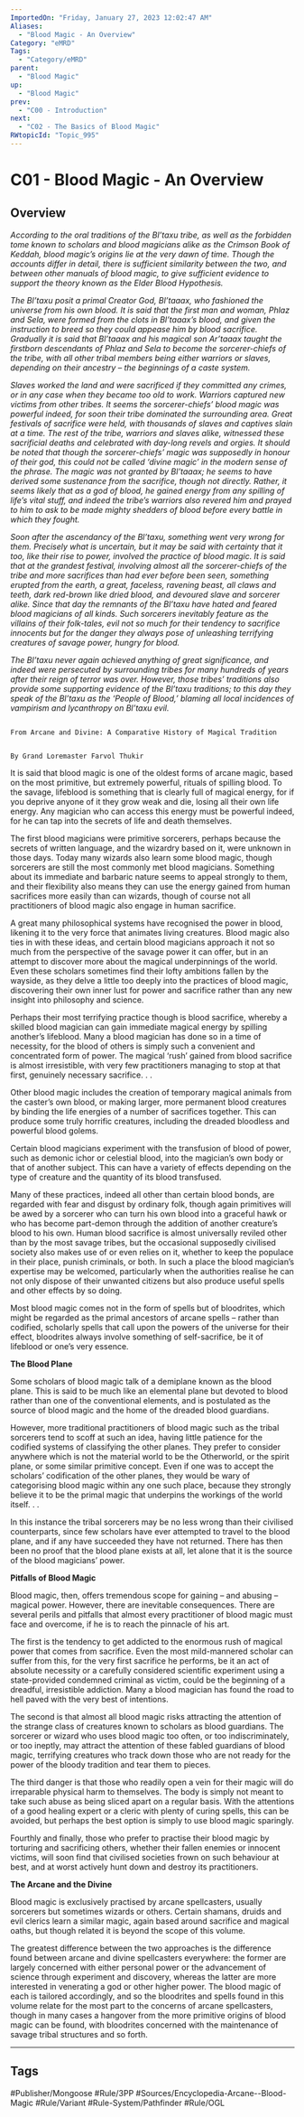 ```yaml
---
ImportedOn: "Friday, January 27, 2023 12:02:47 AM"
Aliases:
  - "Blood Magic - An Overview"
Category: "eMRD"
Tags:
  - "Category/eMRD"
parent:
  - "Blood Magic"
up:
  - "Blood Magic"
prev:
  - "C00 - Introduction"
next:
  - "C02 - The Basics of Blood Magic"
RWtopicId: "Topic_995"
---
```

# C01 - Blood Magic - An Overview
## Overview
*According to the oral traditions of the Bl’taxu tribe, as well as the forbidden tome known to scholars and blood magicians alike as the Crimson Book of Keddah, blood magic’s origins lie at the very dawn of time. Though the accounts differ in detail, there is sufficient similarity between the two, and between other manuals of blood magic, to give sufficient evidence to support the theory known as the Elder Blood Hypothesis.*

*The Bl’taxu posit a primal Creator God, Bl’taaax, who fashioned the universe from his own blood. It is said that the first man and woman, Phlaz and Sela, were formed from the clots in Bl’taaax’s blood, and given the instruction to breed so they could appease him by blood sacrifice. Gradually it is said that Bl’taaax and his magical son Ar’taaax taught the firstborn descendants of Phlaz and Sela to become the sorcerer-chiefs of the tribe, with all other tribal members being either warriors or slaves, depending on their ancestry – the beginnings of a caste system.*

*Slaves worked the land and were sacrificed if they committed any crimes, or in any case when they became too old to work. Warriors captured new victims from other tribes. It seems the sorcerer-chiefs’ blood magic was powerful indeed, for soon their tribe dominated the surrounding area. Great festivals of sacrifice were held, with thousands of slaves and captives slain at a time. The rest of the tribe, warriors and slaves alike, witnessed these sacrificial deaths and celebrated with day-long revels and orgies. It should be noted that though the sorcerer-chiefs’ magic was supposedly in honour of their god, this could not be called ‘divine magic’ in the modern sense of the phrase. The magic was not granted by Bl’taaax; he seems to have derived some sustenance from the sacrifice, though not directly. Rather, it seems likely that as a god of blood, he gained energy from any spilling of life’s vital stuff, and indeed the tribe’s warriors also revered him and prayed to him to ask to be made mighty shedders of blood before every battle in which they fought.*

*Soon after the ascendancy of the Bl’taxu, something went very wrong for them. Precisely what is uncertain, but it may be said with certainty that it too, like their rise to power, involved the practice of blood magic. It is said that at the grandest festival, involving almost all the sorcerer-chiefs of the tribe and more sacrifices than had ever before been seen, something erupted from the earth, a great, faceless, ravening beast, all claws and teeth, dark red-brown like dried blood, and devoured slave and sorcerer alike. Since that day the remnants of the Bl’taxu have hated and feared blood magicians of all kinds. Such sorcerers inevitably feature as the villains of their folk-tales, evil not so much for their tendency to sacrifice innocents but for the danger they always pose of unleashing terrifying creatures of savage power, hungry for blood.*

*The Bl’taxu never again achieved anything of great significance, and indeed were persecuted by surrounding tribes for many hundreds of years after their reign of terror was over. However, those tribes’ traditions also provide some supporting evidence of the Bl’taxu traditions; to this day they speak of the Bl’taxu as the ‘People of Blood,’ blaming all local incidences of vampirism and lycanthropy on Bl’taxu evil.*

                                                                                                                              From Arcane and Divine: A Comparative History of Magical Tradition

                                                                                                                              By Grand Loremaster Farvol Thukir

It is said that blood magic is one of the oldest forms of arcane magic, based on the most primitive, but extremely powerful, rituals of spilling blood. To the savage, lifeblood is something that is clearly full of magical energy, for if you deprive anyone of it they grow weak and die, losing all their own life energy. Any magician who can access this energy must be powerful indeed, for he can tap into the secrets of life and death themselves.

The first blood magicians were primitive sorcerers, perhaps because the secrets of written language, and the wizardry based on it, were unknown in those days. Today many wizards also learn some blood magic, though sorcerers are still the most commonly met blood magicians. Something about its immediate and barbaric nature seems to appeal strongly to them, and their flexibility also means they can use the energy gained from human sacrifices more easily than can wizards, though of course not all practitioners of blood magic also engage in human sacrifice.

A great many philosophical systems have recognised the power in blood, likening it to the very force that animates living creatures. Blood magic also ties in with these ideas, and certain blood magicians approach it not so much from the perspective of the savage power it can offer, but in an attempt to discover more about the magical underpinnings of the world. Even these scholars sometimes find their lofty ambitions fallen by the wayside, as they delve a little too deeply into the practices of blood magic, discovering their own inner lust for power and sacrifice rather than any new insight into philosophy and science.

Perhaps their most terrifying practice though is blood sacrifice, whereby a skilled blood magician can gain immediate magical energy by spilling another’s lifeblood. Many a blood magician has done so in a time of necessity, for the blood of others is simply such a convenient and concentrated form of power. The magical ‘rush’ gained from blood sacrifice is almost irresistible, with very few practitioners managing to stop at that first, genuinely necessary sacrifice. . .

Other blood magic includes the creation of temporary magical animals from the caster’s own blood, or making larger, more permanent blood creatures by binding the life energies of a number of sacrifices together. This can produce some truly horrific creatures, including the dreaded bloodless and powerful blood golems.

Certain blood magicians experiment with the transfusion of blood of power, such as demonic ichor or celestial blood, into the magician’s own body or that of another subject. This can have a variety of effects depending on the type of creature and the quantity of its blood transfused.

Many of these practices, indeed all other than certain blood bonds, are regarded with fear and disgust by ordinary folk, though again primitives will be awed by a sorcerer who can turn his own blood into a graceful hawk or who has become part-demon through the addition of another creature’s blood to his own. Human blood sacrifice is almost universally reviled other than by the most savage tribes, but the occasional supposedly civilised society also makes use of or even relies on it, whether to keep the populace in their place, punish criminals, or both. In such a place the blood magician’s expertise may be welcomed, particularly when the authorities realise he can not only dispose of their unwanted citizens but also produce useful spells and other effects by so doing.

Most blood magic comes not in the form of spells but of bloodrites, which might be regarded as the primal ancestors of arcane spells – rather than codified, scholarly spells that call upon the powers of the universe for their effect, bloodrites always involve something of self-sacrifice, be it of lifeblood or one’s very essence.

**The Blood Plane**

Some scholars of blood magic talk of a demiplane known as the blood plane. This is said to be much like an elemental plane but devoted to blood rather than one of the conventional elements, and is postulated as the source of blood magic and the home of the dreaded blood guardians.

However, more traditional practitioners of blood magic such as the tribal sorcerers tend to scoff at such an idea, having little patience for the codified systems of classifying the other planes. They prefer to consider anywhere which is not the material world to be the Otherworld, or the spirit plane, or some similar primitive concept. Even if one was to accept the scholars’ codification of the other planes, they would be wary of categorising blood magic within any one such place, because they strongly believe it to be the primal magic that underpins the workings of the world itself. . .

In this instance the tribal sorcerers may be no less wrong than their civilised counterparts, since few scholars have ever attempted to travel to the blood plane, and if any have succeeded they have not returned. There has then been no proof that the blood plane exists at all, let alone that it is the source of the blood magicians’ power.

**Pitfalls of Blood Magic**

Blood magic, then, offers tremendous scope for gaining – and abusing – magical power. However, there are inevitable consequences. There are several perils and pitfalls that almost every practitioner of blood magic must face and overcome, if he is to reach the pinnacle of his art.

The first is the tendency to get addicted to the enormous rush of magical power that comes from sacrifice. Even the most mild-mannered scholar can suffer from this, for the very first sacrifice he performs, be it an act of absolute necessity or a carefully considered scientific experiment using a state-provided condemned criminal as victim, could be the beginning of a dreadful, irresistible addiction. Many a blood magician has found the road to hell paved with the very best of intentions.

The second is that almost all blood magic risks attracting the attention of the strange class of creatures known to scholars as blood guardians. The sorcerer or wizard who uses blood magic too often, or too indiscriminately, or too ineptly, may attract the attention of these fabled guardians of blood magic, terrifying creatures who track down those who are not ready for the power of the bloody tradition and tear them to pieces. 

The third danger is that those who readily open a vein for their magic will do irreparable physical harm to themselves. The body is simply not meant to take such abuse as being sliced apart on a regular basis. With the attentions of a good healing expert or a cleric with plenty of curing spells, this can be avoided, but perhaps the best option is simply to use blood magic sparingly. 

Fourthly and finally, those who prefer to practise their blood magic by torturing and sacrificing others, whether their fallen enemies or innocent victims, will soon find that civilised societies frown on such behaviour at best, and at worst actively hunt down and destroy its practitioners.

**The Arcane and the Divine**

Blood magic is exclusively practised by arcane spellcasters, usually sorcerers but sometimes wizards or others. Certain shamans, druids and evil clerics learn a similar magic, again based around sacrifice and magical oaths, but though related it is beyond the scope of this volume.

The greatest difference between the two approaches is the difference found between arcane and divine spellcasters everywhere: the former are largely concerned with either personal power or the advancement of science through experiment and discovery, whereas the latter are more interested in venerating a god or other higher power. The blood magic of each is tailored accordingly, and so the bloodrites and spells found in this volume relate for the most part to the concerns of arcane spellcasters, though in many cases a hangover from the more primitive origins of blood magic can be found, with bloodrites concerned with the maintenance of savage tribal structures and so forth.


---
## Tags
#Publisher/Mongoose #Rule/3PP #Sources/Encyclopedia-Arcane--Blood-Magic #Rule/Variant #Rule-System/Pathfinder #Rule/OGL

